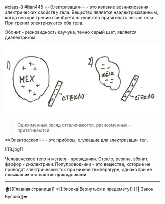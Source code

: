 #class-8 #ilian445
==Электризация== - это явление возникновения электрических свойств у тела. Вещество является наэлектризованным, когда оно при трении приобретало свойство притягивать легкие тела. При трении электризуются оба тела.

Эбонит - разновидность каучука, темно серый цвет, является диэлектриком.

![Рис 1 - заряд тел при трении меха и стекла; Рис 2 - при стекла и шёлка](11.png)

>Одноименные заряд отталкиваются, разноименные - притягиваются

==Электроскоп== - это приборы, служащие для электризации тел.

![[8.jpg]]

Человеческое тело и металл - проводники.
Стекло, резина, эбонит, фарфор - диэлектрики.
Полупроводники - это вещества, которые не проводят электрический ток при низкой температуре, однако при её повышении становятся проводниками.

---
🏠[[Главная страница]]
⚛[[Физика|Вернуться к предемету]]
[[📒 Закон Кулона]]➡️